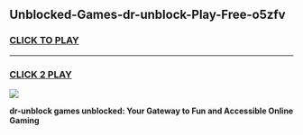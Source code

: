 
## Unblocked-Games-dr-unblock-Play-Free-o5zfv
<h3>
<a href="https://premium76.site?title=dr-unblock&ref=20M">CLICK TO PLAY</a></h3>
<hr>

<h3>
<a href="https://premium76.site?title=dr-unblock&ref=20M">CLICK 2 PLAY</a>
  
</h3>

<a href="https://premium76.site?title=dr-unblock&ref=19M"><img src="https://clearcache.store/games.png"></a>


**dr-unblock games unblocked: Your Gateway to Fun and Accessible Online Gaming**
